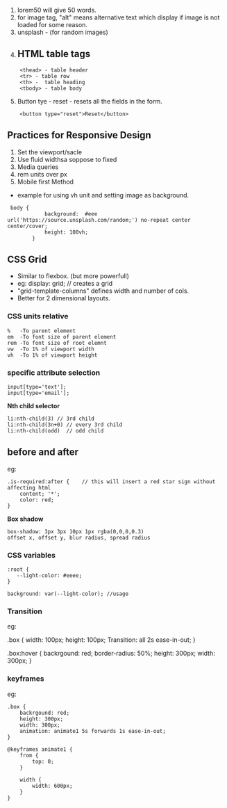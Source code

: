 1. lorem50 will give 50 words.
2. for image tag, "alt" means alternative text which display if image is not loaded for some reason.
3. unsplash - (for random images)
4. ## HTML table tags

```
    <thead> - table header
    <tr> - table row
    <th> -  table heading
    <tbody> - table body

```
5. Button tye - reset - resets all the fields in the form.

```
    <button type="reset">Reset</button>

```
## Practices for Responsive Design

1. Set the viewport/sacle
2. Use fluid widthsa soppose to fixed
3. Media queries 
4. rem units over px
5. Mobile first Method

* example for using vh unit and setting image as background.

```
 body {
            background:  #eee url('https://source.unsplash.com/random;') no-repeat center center/cover;
            height: 100vh;
        }
```

## CSS Grid

* Similar to flexbox. (but more powerfull)
* eg: display: grid;   // creates a grid
* "grid-template-columns" defines width and number of cols.
* Better for 2 dimensional layouts.

### CSS units relative 
```
%   -To parent element
em  -To font size of parent element
rem -To font size of root elemnt
vw  -To 1% of viewport width
vh  -To 1% of viewport height
```
### specific attribute selection
```
input[type='text'];
input[type='email'];
```

**Nth child selector**

```
li:nth-child(3) // 3rd child
li:nth-child(3n+0) // every 3rd child
li:nth-child(odd)  // odd child
```

## before and after

eg:
```
.is-required:after {    // this will insert a red star sign without affecting html
    content; '*';
    color: red;
}
```

**Box shadow**
```
box-shadow: 3px 3px 10px 1px rgba(0,0,0,0.3)
offset x, offset y, blur radius, spread radius
```

### CSS variables

```
:root {
   --light-color: #eeee; 
}

background: var(--light-color); //usage
```
 ### Transition

 eg:

 .box {
     width: 100px;
     height: 100px;
     Transition: all 2s ease-in-out;
 }

 .box:hover {
     backrgound: red;
     border-radius: 50%;
     height: 300px;
     width: 300px;
 }

 ### keyframes

 eg:
 ```
 .box {
     backrgound: red;
     height: 300px;
     width: 300px;
     animation: animate1 5s forwards 1s ease-in-out;
 }

 @keyframes animate1 {
     from {
         top: 0;
     }

     width {
         width: 600px;
     }
 }



 


